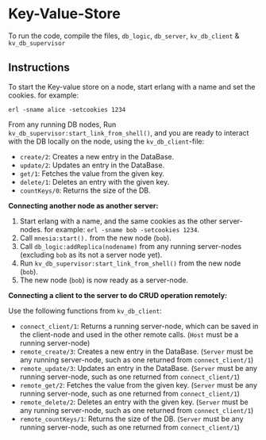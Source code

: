 # Key-Value-Store

To run the code, compile the files, `db_logic`, `db_server`, `kv_db_client` & `kv_db_supervisor`

## Instructions

To start the Key-value store on a node, start erlang with a name and set the cookies. for example:

`erl -sname alice -setcookies 1234`

From any running DB nodes, Run `kv_db_supervisor:start_link_from_shell()`, and you are ready to interact with the DB locally on the node, using the `kv_db_client`-file:

- `create/2`: Creates a new entry in the DataBase.
- `update/2`: Updates an entry in the DataBase.
- `get/1`: Fetches the value from the given key.
- `delete/1`: Deletes an entry with the given key.
- `countKeys/0`: Returns the size of the DB.

**Connecting another node as another server:**

1. Start erlang with a name, and the same cookies as the other server-nodes. for example: `erl -sname bob -setcookies 1234`.
2. Call `mnesia:start().` from the new node (`bob`).
3. Call `db_logic:addReplica(nodename)` from any running server-nodes (excluding `bob` as its not a server node yet).
4. Run `kv_db_supervisor:start_link_from_shell()` from the new node (`bob`).
5. The new node (`bob`) is now ready as a server-node.

**Connecting a client to the server to do CRUD operation remotely:**

Use the following functions from `kv_db_client`:

- `connect_client/1`: Returns a running server-node, which can be saved in the client-node and used in the other remote calls. (`Host` must be a running server-node)
- `remote_create/3`: Creates a new entry in the DataBase. (`Server` must be any running server-node, such as one returned from `connect_client/1`)
- `remote_update/3`: Updates an entry in the DataBase. (`Server` must be any running server-node, such as one returned from `connect_client/1`)
- `remote_get/2`: Fetches the value from the given key. (`Server` must be any running server-node, such as one returned from `connect_client/1`)
- `remote_delete/2`: Deletes an entry with the given key. (`Server` must be any running server-node, such as one returned from `connect_client/1`)
- `remote_countKeys/1`: Returns the size of the DB. (`Server` must be any running server-node, such as one returned from `connect_client/1`)
